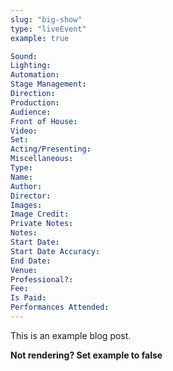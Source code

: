 ```yaml
---
slug: "big-show"
type: "liveEvent"
example: true

Sound:
Lighting:
Automation:
Stage Management:
Direction:
Production:
Audience:
Front of House:
Video:
Set:
Acting/Presenting:
Miscellaneous:
Type:
Name:
Author:
Director:
Images:
Image Credit:
Private Notes:
Notes:
Start Date:
Start Date Accuracy:
End Date:
Venue:
Professional?:
Fee:
Is Paid:
Performances Attended:
---
```


This is an example blog post.

**Not rendering? Set example to false**
